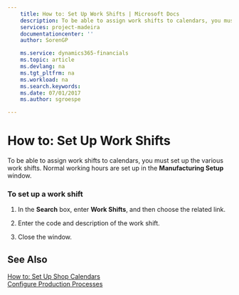 ```yaml
---
    title: How to: Set Up Work Shifts | Microsoft Docs
    description: To be able to assign work shifts to calendars, you must set up the various work shifts. Normal working hours are set up in the **Manufacturing Setup** window.
    services: project-madeira
    documentationcenter: ''
    author: SorenGP

    ms.service: dynamics365-financials
    ms.topic: article
    ms.devlang: na
    ms.tgt_pltfrm: na
    ms.workload: na
    ms.search.keywords:
    ms.date: 07/01/2017
    ms.author: sgroespe

---
```

# How to: Set Up Work Shifts
To be able to assign work shifts to calendars, you must set up the various work shifts. Normal working hours are set up in the **Manufacturing Setup** window.  
  
### To set up a work shift  
  
1.  In the **Search** box, enter **Work Shifts**, and then choose the related link.  
  
2.  Enter the code and description of the work shift.  
  
3.  Close the window.  
  
## See Also  
 [How to: Set Up Shop Calendars](../how-to-set-up-shop-calendars.md)   
 [Configure Production Processes](../configure-production-processes.md)
